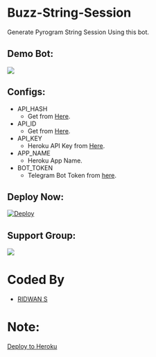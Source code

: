 # Buzz-String-Session
Generate Pyrogram String Session Using this bot.

## Demo Bot:
<a href="https://t.me/stringsessionbuzz_bot"><img src="https://img.shields.io/badge/Telegram-Bot-blue.svg?logo=telegram"></a>

## Configs:
- API_HASH
  - Get from [Here](https://my.telegram.org).
- API_ID
  - Get from [Here](https://my.telegram.org).
- API_KEY
  - Heroku API Key from [Here](https://dashboard.heroku.com/account).
- APP_NAME
  - Heroku App Name.
- BOT_TOKEN
  - Telegram Bot Token from [here](https://t.me/BotFather).

## Deploy Now:
[![Deploy](https://www.herokucdn.com/deploy/button.svg)](https://heroku.com/deploy?template=https://github.com/justteen/string-session-buzz/tree/main)

## Support Group:
<a href="https://t.me/ossuport"><img src="https://img.shields.io/badge/Telegram-Join%20Telegram%20Group-blue.svg?logo=telegram"></a>

# Coded By
- [RIDWAN S](https://github.com/justteen/string-session-buzz)


# Note:
[Deploy to Heroku](https://github.com/justteen/string-session-buzzn#deploy-now)

